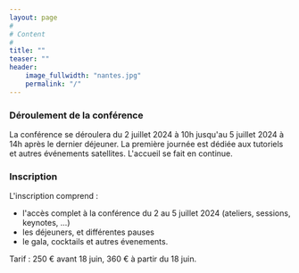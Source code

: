 ```yaml
---
layout: page
#
# Content
#
title: ""
teaser: ""
header:
    image_fullwidth: "nantes.jpg"
    permalink: "/"
---
```



### **Déroulement de la conférence**
La conférence se déroulera du 2 juillet 2024 à 10h jusqu'au 5 juillet 2024 à 14h après le dernier déjeuner. La première journée est dédiée aux tutoriels et autres événements satellites. L'accueil se fait en continue.


### **Inscription**

L'inscription comprend :
  * l'accès complet à la conférence du 2 au 5 juillet 2024 (ateliers, sessions, keynotes, ...)
  * les déjeuners, et différentes pauses
  * le gala, cocktails et autres évenements.
  
Tarif : 250 € avant 18 juin, 360 € à partir du 18 juin.
